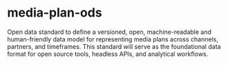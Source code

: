 # media-plan-ods
Open data standard to define a versioned, open, machine-readable and human-friendly data model for representing media plans across channels, partners, and timeframes. This standard will serve as the foundational data format for open source tools, headless APIs, and analytical workflows.
